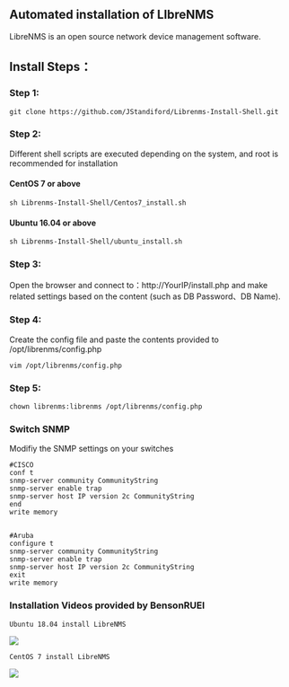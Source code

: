 ## Automated installation of LIbreNMS
LibreNMS is an open source network device management software.

## Install Steps：

### Step 1:
    git clone https://github.com/JStandiford/Librenms-Install-Shell.git
  
### Step 2:
Different shell scripts are executed depending on the system, and root is recommended for installation
  
  
#### CentOS 7 or above
  
    sh Librenms-Install-Shell/Centos7_install.sh
  
#### Ubuntu 16.04 or above  
    sh Librenms-Install-Shell/ubuntu_install.sh

### Step 3:
Open the browser and connect to：http://YourIP/install.php  and make related settings based on the content (such as DB Password、DB Name).

### Step 4:
Create the config file and paste the contents provided to /opt/librenms/config.php

    vim /opt/librenms/config.php

### Step 5:
    chown librenms:librenms /opt/librenms/config.php
   
### Switch SNMP 
Modifiy the SNMP settings on your switches

    #CISCO
    conf t
    snmp-server community CommunityString
    snmp-server enable trap 
    snmp-server host IP version 2c CommunityString
    end
    write memory 


    #Aruba
    configure t
    snmp-server community CommunityString
    snmp-server enable trap 
    snmp-server host IP version 2c CommunityString
    exit
    write memory


### Installation Videos provided by BensonRUEI
    Ubuntu 18.04 install LibreNMS
[![](http://img.youtube.com/vi/PDYOwL5pDG8/0.jpg)](http://www.youtube.com/watch?v=PDYOwL5pDG8 "")
    
    CentOS 7 install LibreNMS
[![](http://img.youtube.com/vi/UxsgXax2wBE/0.jpg)](http://www.youtube.com/watch?v=UxsgXax2wBE "")
